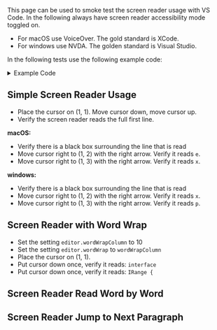 This page can be used to smoke test the screen reader usage with VS Code. In the following always have screen reader accessibility mode toggled on. 

- For macOS use VoiceOver. The gold standard is XCode.
- For windows use NVDA. The golden standard is Visual Studio. 

In the following tests use the following example code:

<details>
<summary>
Example Code
</summary>

```
export interface IRange {
	start: number;
	end: number;
}

export interface IRangedGroup {
	range: IRange;
	size: number;
}

export namespace Range {

	/**
	 * Returns the intersection between two ranges as a range itself.
	 * Returns `{ start: 0, end: 0 }` if the intersection is empty.
	 */
	export function intersect(one: IRange, other: IRange): IRange {
		if (one.start >= other.end || other.start >= one.end) {
			return { start: 0, end: 0 };
		}

		const start = Math.max(one.start, other.start);
		const end = Math.min(one.end, other.end);

		if (end - start <= 0) {
			return { start: 0, end: 0 };
		}

		return { start, end };
	}

	export function isEmpty(range: IRange): boolean {
		return range.end - range.start <= 0;
	}

	export function intersects(one: IRange, other: IRange): boolean {
		return !isEmpty(intersect(one, other));
	}

	export function relativeComplement(one: IRange, other: IRange): IRange[] {
		const result: IRange[] = [];
		const first = { start: one.start, end: Math.min(other.start, one.end) };
		const second = { start: Math.max(other.end, one.start), end: one.end };

		if (!isEmpty(first)) {
			result.push(first);
		}

		if (!isEmpty(second)) {
			result.push(second);
		}

		return result;
	}
}
```
</details>

## Simple Screen Reader Usage

- Place the cursor on (1, 1). Move cursor down, move cursor up.
- Verify the screen reader reads the full first line. 

**macOS:**
- Verify there is a black box surrounding the line that is read
- Move cursor right to (1, 2) with the right arrow. Verify it reads `e`.
- Move cursor right to (1, 3) with the right arrow. Verify it reads `x`.

**windows:**
- Verify there is a black box surrounding the line that is read
- Move cursor right to (1, 2) with the right arrow. Verify it reads `x`.
- Move cursor right to (1, 3) with the right arrow. Verify it reads `p`.

## Screen Reader with Word Wrap

- Set the setting `editor.wordWrapColumn` to 10
- Set the setting `editor.wordWrap` to `wordWrapColumn`
- Place the cursor on (1, 1). 
- Put cursor down once, verify it reads: `interface`
- Put cursor down once, verify it reads: `IRange {`

## Screen Reader Read Word by Word

## Screen Reader Jump to Next Paragraph
